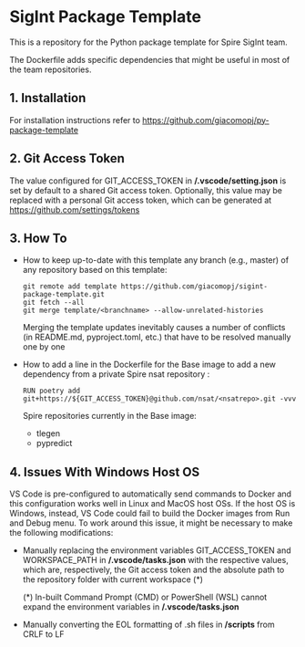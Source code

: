 # SigInt Package Template

This is a repository for the Python package template for Spire SigInt team.

The Dockerfile adds specific dependencies that might be useful in most of the team repositories.

## 1. Installation

For installation instructions refer to https://github.com/giacomopj/py-package-template

## 2. Git Access Token

The value configured for GIT_ACCESS_TOKEN in **/.vscode/setting.json** is set by default to a shared Git access token. Optionally, this value may be replaced with a personal Git access token, which can be generated at https://github.com/settings/tokens

## 3. How To

- How to keep up-to-date with this template any branch <branchname> (e.g., master) of any repository based on this template:

      git remote add template https://github.com/giacomopj/sigint-package-template.git
      git fetch --all
      git merge template/<branchname> --allow-unrelated-histories

  Merging the template updates inevitably causes a number of conflicts (in README.md, pyproject.toml, etc.) that have to be resolved manually one by one
      
- How to add a line in the Dockerfile for the Base image to add a new dependency from a private Spire nsat repository <nsatrepo>:
      
      RUN poetry add git+https://${GIT_ACCESS_TOKEN}@github.com/nsat/<nsatrepo>.git -vvv
      
  Spire repositories currently in the Base image:
  * tlegen
  * pypredict

## 4. Issues With Windows Host OS

VS Code is pre-configured to automatically send commands to Docker and this configuration works well in Linux and MacOS host OSs. If the host OS is Windows, instead, VS Code could fail to build the Docker images from Run and Debug menu. To work around this issue, it might be necessary to make the following modifications:

- Manually replacing the environment variables GIT_ACCESS_TOKEN and WORKSPACE_PATH in **/.vscode/tasks.json** with the respective values, which are, respectively, the Git access token and the absolute path to the repository folder with current workspace (\*)
      
  (\*) In-built Command Prompt (CMD) or PowerShell (WSL) cannot expand the environment variables in **/.vscode/tasks.json**

- Manually converting the EOL formatting of .sh files in **/scripts** from CRLF to LF
